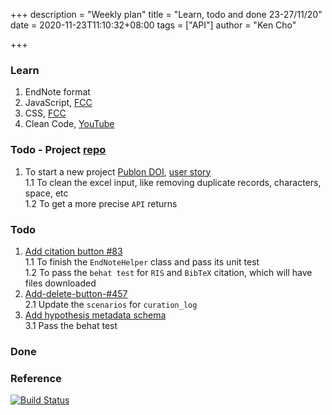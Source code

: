 +++
description = "Weekly plan"
title = "Learn, todo and done 23-27/11/20"
date = 2020-11-23T11:10:32+08:00
tags = ["API"]
author = "Ken Cho"

+++  
### Learn
1. EndNote format  
2. JavaScript, [FCC](https://www.freecodecamp.org/learn/)
3. CSS, [FCC](https://www.freecodecamp.org/learn/)
4. Clean Code, [YouTube](https://www.youtube.com/watch?v=7EmboKQH8lM)

### Todo - Project [repo](https://github.com/kencho51/mint_doi)
1. To start a new project [Publon DOI](https://drive.google.com/file/d/1bCUUq86WwNko8u1JImGmj96s3Rqv0Ldj/view?usp=sharing), [user story](https://docs.google.com/document/d/1CopK9e9QclOd91WRN1LREEBefMDb5cWoHiElj3IfKLc/edit#heading=h.2b6t0w755r3s)  
    1.1 To clean the excel input, like removing duplicate records, characters, space, etc  
    1.2 To get a more precise `API` returns  

### Todo
1. [Add citation button #83](https://github.com/gigascience/gigadb-website/issues/83)  
    1.1 To finish the `EndNoteHelper` class and pass its unit test  
    1.2 To pass the `behat test` for `RIS` and `BibTeX` citation, which will have files downloaded  
2. [Add-delete-button-#457](https://github.com/gigascience/gigadb-website/pull/503)  
    2.1 Update the `scenarios` for `curation_log`
3. [Add hypothesis metadata schema](https://github.com/gigascience/gigadb-website/pull/516)  
    3.1 Pass the behat test  

### Done


### Reference


[![Build Status](https://travis-ci.org/kencho51/gigathing.svg?branch=master)](https://travis-ci.org/kencho51/gigathing)


